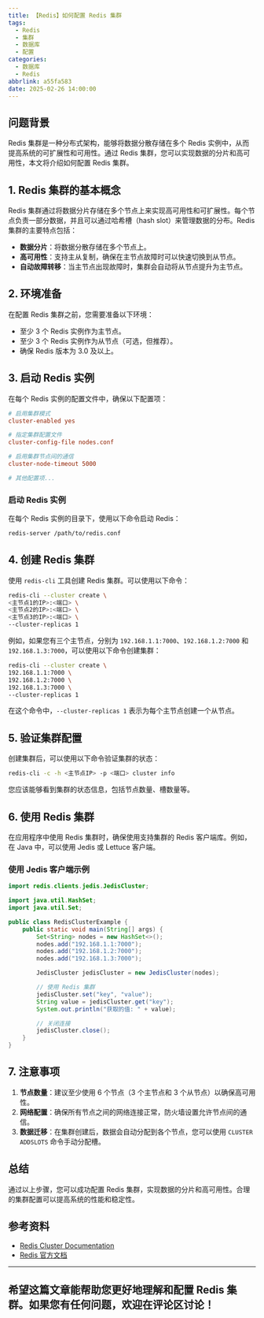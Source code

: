 ```yaml
---
title: 【Redis】如何配置 Redis 集群
tags:
  - Redis
  - 集群
  - 数据库
  - 配置
categories:
  - 数据库
  - Redis
abbrlink: a55fa583
date: 2025-02-26 14:00:00
---
```


## 问题背景

Redis 集群是一种分布式架构，能够将数据分散存储在多个 Redis 实例中，从而提高系统的可扩展性和可用性。通过 Redis 集群，您可以实现数据的分片和高可用性，本文将介绍如何配置 Redis 集群。

## 1. Redis 集群的基本概念

Redis 集群通过将数据分片存储在多个节点上来实现高可用性和可扩展性。每个节点负责一部分数据，并且可以通过哈希槽（hash slot）来管理数据的分布。Redis 集群的主要特点包括：

- **数据分片**：将数据分散存储在多个节点上。
- **高可用性**：支持主从复制，确保在主节点故障时可以快速切换到从节点。
- **自动故障转移**：当主节点出现故障时，集群会自动将从节点提升为主节点。

## 2. 环境准备

在配置 Redis 集群之前，您需要准备以下环境：

- 至少 3 个 Redis 实例作为主节点。
- 至少 3 个 Redis 实例作为从节点（可选，但推荐）。
- 确保 Redis 版本为 3.0 及以上。

## 3. 启动 Redis 实例

在每个 Redis 实例的配置文件中，确保以下配置项：

```conf
# 启用集群模式
cluster-enabled yes

# 指定集群配置文件
cluster-config-file nodes.conf

# 启用集群节点间的通信
cluster-node-timeout 5000

# 其他配置项...
```

### 启动 Redis 实例

在每个 Redis 实例的目录下，使用以下命令启动 Redis：

```bash
redis-server /path/to/redis.conf
```

## 4. 创建 Redis 集群

使用 `redis-cli` 工具创建 Redis 集群。可以使用以下命令：

```bash
redis-cli --cluster create \
<主节点1的IP>:<端口> \
<主节点2的IP>:<端口> \
<主节点3的IP>:<端口> \
--cluster-replicas 1
```

例如，如果您有三个主节点，分别为 `192.168.1.1:7000`、`192.168.1.2:7000` 和 `192.168.1.3:7000`，可以使用以下命令创建集群：

```bash
redis-cli --cluster create \
192.168.1.1:7000 \
192.168.1.2:7000 \
192.168.1.3:7000 \
--cluster-replicas 1
```

在这个命令中，`--cluster-replicas 1` 表示为每个主节点创建一个从节点。

## 5. 验证集群配置

创建集群后，可以使用以下命令验证集群的状态：

```bash
redis-cli -c -h <主节点IP> -p <端口> cluster info
```

您应该能够看到集群的状态信息，包括节点数量、槽数量等。

## 6. 使用 Redis 集群

在应用程序中使用 Redis 集群时，确保使用支持集群的 Redis 客户端库。例如，在 Java 中，可以使用 Jedis 或 Lettuce 客户端。

### 使用 Jedis 客户端示例

```java
import redis.clients.jedis.JedisCluster;

import java.util.HashSet;
import java.util.Set;

public class RedisClusterExample {
    public static void main(String[] args) {
        Set<String> nodes = new HashSet<>();
        nodes.add("192.168.1.1:7000");
        nodes.add("192.168.1.2:7000");
        nodes.add("192.168.1.3:7000");

        JedisCluster jedisCluster = new JedisCluster(nodes);

        // 使用 Redis 集群
        jedisCluster.set("key", "value");
        String value = jedisCluster.get("key");
        System.out.println("获取的值: " + value);

        // 关闭连接
        jedisCluster.close();
    }
}
```

## 7. 注意事项

1. **节点数量**：建议至少使用 6 个节点（3 个主节点和 3 个从节点）以确保高可用性。
2. **网络配置**：确保所有节点之间的网络连接正常，防火墙设置允许节点间的通信。
3. **数据迁移**：在集群创建后，数据会自动分配到各个节点，您可以使用 `CLUSTER ADDSLOTS` 命令手动分配槽。

## 总结

通过以上步骤，您可以成功配置 Redis 集群，实现数据的分片和高可用性。合理的集群配置可以提高系统的性能和稳定性。

## 参考资料

- [Redis Cluster Documentation](https://redis.io/topics/cluster-tutorial)
- [Redis 官方文档](https://redis.io/documentation)

---

希望这篇文章能帮助您更好地理解和配置 Redis 集群。如果您有任何问题，欢迎在评论区讨论！
--- 